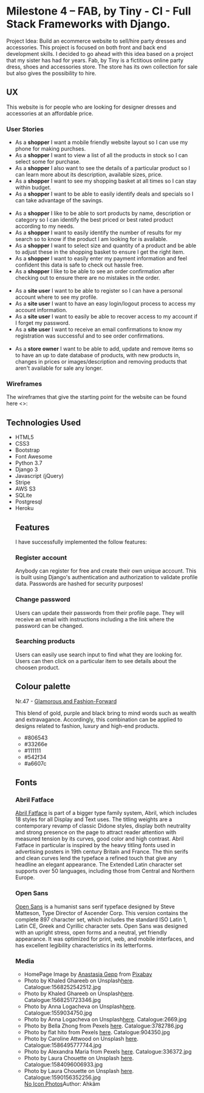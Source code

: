 <h1>Milestone 4 – FAB, by Tiny - CI - Full Stack Frameworks with Django.</h1>
Project Idea: Build an ecommerce website to sell/hire party dresses and accessories.
This project is focused on both front and back end development skills.
I decided to go ahead with this idea based on a project that my sister has had for years.  
Fab, by Tiny is a fictitious online party dress, shoes and accessories store. 
The store has its own collection for sale but also gives the possibility to hire.
<h2>UX</h2>
This website is for people who are looking for designer dresses and accessories at an affordable price.
<h3>User Stories</h3>
<ul>
<li>As a <strong>shopper</strong> I want a mobile friendly website layout so I can use my phone for making purchses.</li>
<li>As a <strong>shopper</strong> I want to view a list of all the products in stock so I can select some for purchase.</li>
<li>As a <strong>shopper</strong> I also want to see the details of a particular product so I can learn more about its description, available sizes, price.</li>
<li>As a <strong>shopper</strong> I want to see my shopping basket at all times so I can stay within budget.</li>
<li>As a <strong>shopper</strong> I want to be able to easily identify deals and specials so I can take advantage of the savings.</li>
<br>
<li>As a <strong>shopper</strong> I like to be able to sort products by name, description or category so I can identify the best priced or best rated product according to my needs.</li>
<li>As a <strong>shopper</strong> I want to easily identify the number of results for my search so to know if the product I am looking for is available.</li>
<li>As a <strong>shopper</strong> I want to select size and quantity of a product and be able to adjust these in the shopping basket to ensure I get the right item.</li>
<li>As a <strong>shopper</strong> I want to easily enter my payment information and feel confident this data is safe to check out hassle free.</li>
<li>As a <strong>shopper</strong> I like to be able to see an order confirmation after checking out to ensure there are no mistakes in the order.</li>
<br>
<li>As a <strong>site user</strong> I want to be able to register so I can have a personal account where to see my profile.</li>
<li>As a <strong>site user</strong> I want to have an easy login/logout process to access my account information.</li>
<li>As a <strong>site user</strong> I want to easily be able to recover access to my account if I forget my password.</li>
<li>As a <strong>site user</strong> I want to receive an email confirmations to know my registration was successful and to see order confirmations.</li>
<br>
<li>As a <strong>store owner</strong> I want to be able to add, update and remove items so to have an up to date database of products, with new products in, changes in prices or images/description and removing products that aren't available for sale any longer.</li>
</ul>
<h3>Wireframes</h3>
The wireframes that give the starting point for the website can be found here <>:
<h2>Technologies Used</h2>
<ul>
<li>HTML5</li>
<li>CSS3</li>
<li>Bootstrap</li>
<li>Font Awesome</li>
<li>Python 3.7</li>
<li>Django 3</li>
<li>Javascript (jQuery)</li>
<li>Stripe</li>
<li>AWS S3</li>
<li>SQLite</li>
<li>Postgresql</li>
<li>Heroku</li>
<h2>Features</h2>
I have successfully implemented the follow features:
<h3>Register account</h3>
Anybody can register for free and create their own unique account. This is built using Django's authentication and authorization to validate profile data. Passwords are hashed for security purposes!
<h3>Change password</h3>
Users can update their passwords from their profile page. They will receive an email with instructions including a the link where the password can be changed.
<h3>Searching products</h3>
Users can easily use search input to find what they are looking for.
Users can then click on a particular item to see details about the choosen product.

<h2>Colour palette</h2>
Nr.47 - <a href="https://visme.co/blog/website-color-schemes/">Glamorous and Fashion-Forward</a>
<p>This blend of gold, purple and black bring to mind words such as wealth and extravagance. 
Accordingly, this combination can be applied to designs related to fashion, luxury and high-end products.</p>
<ul>
<li>#806543</li>
<li>#33266e</li>
<li>#111111</li>
<li>#542f34</li>
<li>#a6607c</li>
</ul>
<h2>Fonts</h2>
<h3>Abril Fatface</h3>
<a href="https://fonts.google.com/specimen/Abril+Fatface?query=abril+#standard-styles">Abril Fatface</a> is part of a bigger type family system, Abril, which includes 18 styles for all Display and Text uses. 
The titling weights are a contemporary revamp of classic Didone styles, display both neutrality and strong presence on the page to attract reader attention with measured tension by its curves, good color and high contrast.
Abril Fatface in particular is inspired by the heavy titling fonts used in advertising posters in 19th century Britain and France. 
The thin serifs and clean curves lend the typeface a refined touch that give any headline an elegant appearance. 
The Extended Latin character set supports over 50 languages, including those from Central and Northern Europe.
<h3>Open Sans</h3>
<a href="https://fonts.google.com/specimen/Open+Sans?query=open+sans#standard-styles">Open Sans</a> is a humanist sans serif typeface designed by Steve Matteson, Type Director of Ascender Corp. 
This version contains the complete 897 character set, which includes the standard ISO Latin 1, Latin CE, Greek and Cyrillic character sets. 
Open Sans was designed with an upright stress, open forms and a neutral, yet friendly appearance. 
It was optimized for print, web, and mobile interfaces, and has excellent legibility characteristics in its letterforms.
<h3>Media</h3>
<ul>
<li>HomePage Image by <a href="https://pixabay.com/users/nastya_gepp-3773230/?utm_source=link-attribution&amp;utm_medium=referral&amp;utm_campaign=image&amp;utm_content=3075752">Anastasia Gepp</a> from <a href="https://pixabay.com/?utm_source=link-attribution&amp;utm_medium=referral&amp;utm_campaign=image&amp;utm_content=3075752">Pixabay</a></li>
<li>Photo by Khaled Ghareeb on Unsplash<a href="https://unsplash.com/photos/-NyPn9up_7o">here</a>. Catalogue:1568252542512.jpg</li>
<li>Photo by Khaled Ghareeb on Unsplash<a href="https://unsplash.com/photos/OjMiS43gEPo">here</a>. Catalogue:1568251723346.jpg</li>
<li>Photo by Anna Logacheva on Unsplash<a href="https://unsplash.com/photos/d00FZ5Yfhxc">here</a>. Catalogue:1559034750.jpg</li>
<li>Photo by Anna Logacheva on Unsplash<a href="https://www.pexels.com/photo/high-heels-shoes-luxury-rich-2669/">here</a>. Catalogue:2669.jpg</li>
<li>Photo by Bella Zhong from Pexels <a href="https://www.pexels.com/photo/green-and-brown-peep-toe-heeled-sandals-3782786/">here</a>. Catalogue:3782786.jpg</li>
<li>Photo by flat hito from Pexels <a href="https://www.pexels.com/photo/white-and-blue-floral-flap-sling-bag-hanging-on-white-steel-rack-904350/">here</a>. Catalogue:904350.jpg</li>
<li>Photo by Caroline Attwood on Unsplash <a href="https://unsplash.com/photos/E1rH__X9SA0">here</a>. Catalogue:1586495777744.jpg</li>
<li>Photo by Alexandra Maria from Pexels <a href="https://www.pexels.com/photo/close-up-of-shoes-and-bag-336372/">here</a>. Catalogue:336372.jpg</li>
<li>Photo by Laura Chouette on Unsplash <a href="https://images.unsplash.com/photo-1584096006933-8ab08c9aa725?ixlib=rb-1.2.1&ixid=eyJhcHBfaWQiOjEyMDd9&auto=format&fit=crop&w=760&q=80">here</a>. Catalogue:1584096006933.jpg</li>
<li>Photo by Laura Chouette on Unsplash <a href="https://images.unsplash.com/photo-1590156352256-39e4c6eba54e?ixlib=rb-1.2.1&ixid=eyJhcHBfaWQiOjEyMDd9&auto=format&fit=crop&w=667&q=80">here</a>. Catalogue:1590156352256.jpg</li>
<a href="https://www.freeiconspng.com/img/23489">No Icon Photos</a>Author: Ahkâm</li>
</ul>
